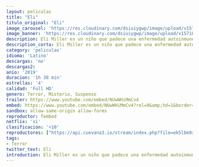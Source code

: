```yaml
---
layout: peliculas
title: "Eli"
titulo_original: "Eli"
image_carousel: 'https://res.cloudinary.com/dsiuiygwp/image/upload/v1571886955/ELI-min_1_xzdmku.jpg'
image_banner: 'https://res.cloudinary.com/dsiuiygwp/image/upload/v1571886956/eli-min_cikkqb.jpg'
description: Eli Miller es un niño que padece una enfermedad autoinmune. Como último recurso, se traslada con sus padres a una mansión libre de gérmenes para recibir tratamiento. Durante su estancia, le atormentan visiones terroríficas que otros consideran alucinaciones. Definitivamente, algo siniestro se esconde entre estas paredes.
description_corta: Eli Miller es un niño que padece una enfermedad autoinmune. Como último recurso, se traslada con sus padres a una mansión libre de gérmenes para recibir tratamiento
category: 'peliculas'
idioma: 'Latino'
descargas: 'no'
descargas2:
anio: '2019'
duracion: '1h 38 min'
estrellas: '4'
calidad: 'Full HD'
genero: Terror, Misterio, Suspenso
trailer: https://www.youtube.com/embed/NUwWHiMmCv4
embed: https://www.youtube.com/embed/NUwWHiMmCv4?rel=0&amp;hd=1&border=0&wmode=opaque&enablejsapi=1&modestbranding=1&controls=1&showinfo=1
sandbox: allow-same-origin allow-forms
reproductor: fembed
netflix: 'si'
clasificacion: '+10'
reproductores: ["https://api.cuevana3.io/stream/index.php?file=ek5lbm9xYWNrS0xYMTZLa2xNbkdvY3ZTb3BtZng4TGp6ZFpobGFMUGtOVFYySmlocU5XTzJkRE1tcHFuajVPb2w1eGphMkhEMGVQWDA2S21ZY1hRNEpQWHAyZGxtNVdvbFp1U2ZuUzJ3THVva2FDaVp3PT0","https://gdriveplayer.co/embed2.php?link=qeoFcDYKOoCChEid%252BwkwwA46AxRhw1Qw9piGfASuAJ4f6sUftjtUHIwocAIo%252FnLgTOVDlhCCbpjLwlzRHoYDrwNMlUmwMDOx2h%252BMHUaSLAq8NWC5UFh5juQD4JMVRNHe1789Mvta2%252Fjiv3VegU9B6WTQ4pfnW5tn1wh5ZV3zvGFbsVE53Xd6XUS0k%252BeBaSHRhlDOCuO0VVtPp4sqgvNtl4","https://www.ilovefembed.best/v/wp-4runqyezg2d1","https://gdriveplayer.co/embed2.php?link=%252Fl1Q7h6c9DLC4I%252Bso0ADFwT0TNA7p9LdfYLLFG6KIysTLy%252BB5VBb21m2%252F7vHYupvrMRggL9bhlvtLOG6H6PrAamrBi19v1LrxmlsA5%252FGRBW5nwWNeR967bEyOrSK7%252BVHFmgCu1MADtMqBsUWL8putcXfAff2mcIYNVerI0wfW4aZqVPrCRAsCucDBwbZBvyD%252Fa0nkPJDMQEEfmO3%252FJw7yFDxPhWg5wtclkMw1%252BOdJqYg%253D%253D","https://gdriveplayer.co/embed2.php?link=oqKnlIFhDs7JFnIQGgGrvQbH6Kjb1VUvwrXSxNa77nG3DDc5G3ENRck1yzxOIRDqnJHYZ7AAF6s%252FtT%252FMbpbXKvM4VAyu%252BFNWKcYZVEfgHPfeR0sRnucZw4FkkZN%252F8rfQr3HTCdXOgM3rnNol9DIX5tKlBP0hqfGE96QWFnoPSShb7P38P%252FViPUargSsPFE8rQfLQgb3USqZSexVH3ALv8x","https://api.cuevana3.io/rr/gd.php?h=ek5lbm9xYWNrS0xJMVp5b21KREk0dFBLbjVkaHhkRGdrOG1jbnBpUnhhS1ZwcGljZUpTNHlkYWtrcGlVckszanpLZWZqSnVra2UyNXE0Tm1ZSy9QcU42U3FadVkyUT09"]
tags:
- Terror
twitter_text: Eli
introduction: Eli Miller es un niño que padece una enfermedad autoinmune. Como último recurso, se traslada con sus padres a una mansión libre de gérmenes para recibir tratamiento
---
```













